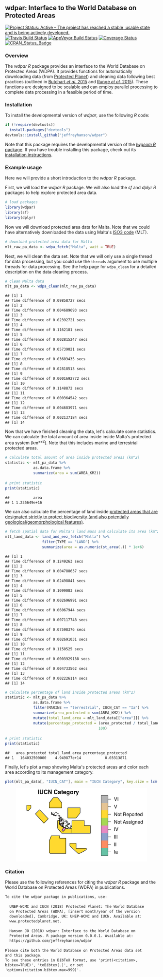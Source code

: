 
<!--- README.md is generated from README.Rmd. Please edit that file -->
wdpar: Interface to the World Database on Protected Areas
---------------------------------------------------------

[![Project Status: Active – The project has reached a stable, usable state and is being actively developed.](http://www.repostatus.org/badges/latest/active.svg)](http://www.repostatus.org/#active) [![Travis Build Status](https://img.shields.io/travis/jeffreyhanson/wdpar/master.svg?label=Mac%20OSX%20%26%20Linux)](https://travis-ci.org/jeffreyhanson/wdpar) [![AppVeyor Build Status](https://img.shields.io/appveyor/ci/jeffreyhanson/wdpa/master.svg?label=Windows)](https://ci.appveyor.com/project/jeffreyhanson/wdpar) [![Coverage Status](https://codecov.io/github/jeffreyhanson/wdpa/coverage.svg?branch=master)](https://codecov.io/github/jeffreyhanson/wdpar?branch=master) [![CRAN\_Status\_Badge](http://www.r-pkg.org/badges/version/wdpa)](https://CRAN.R-project.org/package=wdpar)

### Overview

The *wdpar R* package provides an interface to the World Database on Protected Areas (WDPA). It provides functions for automatically downloading data (from [Protected Planet](http://protectedplanet.net)) and cleaning data following best practices (outlined in [Butchart *et al.* 2015](https://dx.doi.org/10.1111/conl.12158) and [Runge *et al.* 2015](https://dx.doi.org/10.1126/science.aac9180)). These functions are designed to be scalable and can employ parallel processing to complete data processing in a feasible period of time.

### Installation

To install the developmental version of *wdpar*, use the following *R* code:

``` r
if (!require(devtools))
  install.packages("devtools")
devtools::install_github("jeffreyhanson/wdpar")
```

Note that this package requires the developmental version of the [*lwgeom R* package](https://github.com/r-spatial/lwgeom). If you have trouble installing this package, check out its [installation instructions](https://github.com/r-spatial/lwgeom).

### Example usage

Here we will provide a short introduction to the *wdpar R* package.

First, we will load the *wdpar R* package. We will also load the *sf* and *dplyr R* packages to help explore protected area data.

``` r
# load packages
library(wdpar)
library(sf)
library(dplyr)
```

Now we will download protected area data for Malta. Note that we could have alternatively downloaded the data using Malta's [ISO3 code](https://en.wikipedia.org/wiki/ISO_3166-1_alpha-3) (MLT).

``` r
# download protected area data for Malta
mlt_raw_pa_data <- wdpa_fetch("Malta", wait = TRUE)
```

Next, we will clean the data set. Note that we will only use a single thread for data processing, but you could use the `threads` argument to use multiple threads for data processing. See the help page for `wdpa_clean` for a detailed description on the data cleaning process.

``` r
# clean Malta data
mlt_pa_data <- wdpa_clean(mlt_raw_pa_data)
```

    ## [1] 1
    ## Time difference of 0.09858727 secs
    ## [1] 2
    ## Time difference of 0.004689693 secs
    ## [1] 3
    ## Time difference of 0.02392721 secs
    ## [1] 4
    ## Time difference of 0.1162181 secs
    ## [1] 5
    ## Time difference of 0.002815247 secs
    ## [1] 6
    ## Time difference of 0.05739021 secs
    ## [1] 7
    ## Time difference of 0.03603435 secs
    ## [1] 8
    ## Time difference of 0.02818513 secs
    ## [1] 9
    ## Time difference of 0.0001692772 secs
    ## [1] 10
    ## Time difference of 0.1148872 secs
    ## [1] 11
    ## Time difference of 0.000364542 secs
    ## [1] 12
    ## Time difference of 0.004683971 secs
    ## [1] 13
    ## Time difference of 0.002137184 secs
    ## [1] 14

Now that we have finished cleaning the data, let's calculate some statistics. We can calculate the total amount of area inside inside Malta's protected area system (km**<sup>2</sup>). Note that this includes marine and terrestrial protected areas.

``` r
# calculate total amount of area inside protected areas (km^2)
statistic <- mlt_pa_data %>%
             as.data.frame %>%
             summarize(area = sum(AREA_KM2))

# print statistic
print(statistic)
```

    ##           area
    ## 1 1.235649e+16

We can also calculate the percentage of land inside [protected areas that are designated strictly to protect biodiversity (and also potentially geological/geomorphological features)](https://www.iucn.org/theme/protected-areas/about/protected-area-categories).

``` r
# fetch spatial data for Malta's land mass and calculate its area (km^2)
mlt_land_data <- land_and_eez_fetch("Malta") %>%
                 filter(TYPE == "LAND") %>%
                 summarize(area = as.numeric(st_area(.)) * 1e+6)
```

    ## [1] 1
    ## Time difference of 0.1249263 secs
    ## [1] 2
    ## Time difference of 0.004788637 secs
    ## [1] 3
    ## Time difference of 0.02498841 secs
    ## [1] 4
    ## Time difference of 0.1099083 secs
    ## [1] 5
    ## Time difference of 0.002696991 secs
    ## [1] 6
    ## Time difference of 0.06067944 secs
    ## [1] 7
    ## Time difference of 0.007117748 secs
    ## [1] 8
    ## Time difference of 0.07598376 secs
    ## [1] 9
    ## Time difference of 0.002691031 secs
    ## [1] 10
    ## Time difference of 0.1150525 secs
    ## [1] 11
    ## Time difference of 0.0003929138 secs
    ## [1] 12
    ## Time difference of 0.004733562 secs
    ## [1] 13
    ## Time difference of 0.002226114 secs
    ## [1] 14

``` r
# calculate percentage of land inside protected areas (km^2)
statistic <- mlt_pa_data %>%
             as.data.frame %>%
             filter(MARINE == "terrestrial", IUCN_CAT == "Ia") %>%
             summarize(area_protected = sum(AREA_KM2)) %>%
             mutate(total_land_area = mlt_land_data[["area"]]) %>%
             mutate(percentage_protected = (area_protected / total_land_area) *
                                           100)

# print statistic
print(statistic)
```

    ##   area_protected total_land_area percentage_protected
    ## 1   164032500000    4.949877e+14           0.03313871

Finally, let's plot a map showing Malta's protected areas and color each area according to its management category.

``` r
plot(mlt_pa_data[, "IUCN_CAT"], main = "IUCN Category", key.size = lcm("4"))
```

<img src="man/figures/README-unnamed-chunk-9-1.png" style="display: block; margin: auto;" />

### Citation

Please use the following references for citing the *wdpar R* package and the World Database on Protected Areas (WDPA) in publications.


    To cite the wdpar package in publications, use:

      UNEP-WCMC and IUCN (2018) Protected Planet: The World Database
      on Protected Areas (WDPA), [insert month/year of the version
      downloaded], Cambridge, UK: UNEP-WCMC and IUCN. Available at:
      www.protectedplanet.net.

      Hanson JO (2018) wdpar: Interface to the World Database on
      Protected Areas. R package version 0.0.0.1. Available at:
      https://github.com/jeffreyhanson/wdpar

    Please cite both the World Database on Protected Areas data set
    and this package.
    To see these entries in BibTeX format, use 'print(<citation>,
    bibtex=TRUE)', 'toBibtex(.)', or set
    'options(citation.bibtex.max=999)'.
